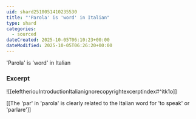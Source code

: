 ```yaml
---
uid: shard2510051410235530
title: "'Parola' is 'word' in Italian"
type: shard
categories:
  - sourced
dateCreated: 2025-10-05T06:10:23+00:00
dateModified: 2025-10-05T06:26:20+00:00
---
```

'Parola' is 'word' in Italian

### Excerpt
![[eleftheriouIntroductionItalianignorecopyrightexcerptindex#^itk1o]] 

[[The 'par' in 'parola' is clearly related to the Italian word for 'to speak' or 'parlare']]